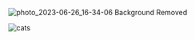 
![photo_2023-06-26_16-34-06 Background Removed](https://github.com/justinong415/justinong415/assets/31806435/49f24505-2f0d-494f-ad85-3e2f11044997)

![cats](https://user-images.githubusercontent.com/31806435/185509975-4656e125-c2f3-4373-b8aa-672906b01d20.png)
